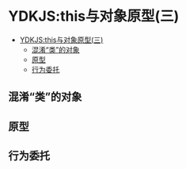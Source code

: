# YDKJS:this与对象原型(三)

<!-- TOC -->

- [YDKJS:this与对象原型(三)](#ydkjsthis与对象原型三)
    - [混淆“类”的对象](#混淆类的对象)
    - [原型](#原型)
    - [行为委托](#行为委托)

<!-- /TOC -->

## 混淆“类”的对象

## 原型

## 行为委托
